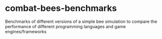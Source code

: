 # combat-bees-benchmarks
Benchmarks of different versions of a simple bee simulation to compare the performance of different programming languages and game engines/frameworks
